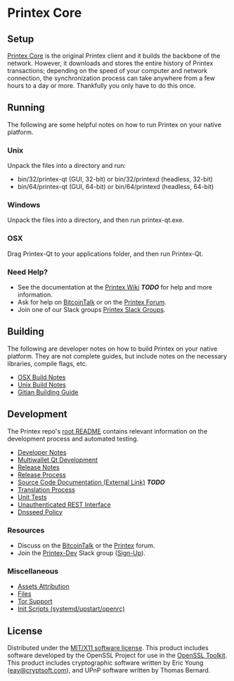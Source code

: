 Printex Core
=====================

Setup
---------------------
[Printex Core](http://printex.org/wallet) is the original Printex client and it builds the backbone of the network. However, it downloads and stores the entire history of Printex transactions; depending on the speed of your computer and network connection, the synchronization process can take anywhere from a few hours to a day or more. Thankfully you only have to do this once.

Running
---------------------
The following are some helpful notes on how to run Printex on your native platform.

### Unix

Unpack the files into a directory and run:

- bin/32/printex-qt (GUI, 32-bit) or bin/32/printexd (headless, 32-bit)
- bin/64/printex-qt (GUI, 64-bit) or bin/64/printexd (headless, 64-bit)

### Windows

Unpack the files into a directory, and then run printex-qt.exe.

### OSX

Drag Printex-Qt to your applications folder, and then run Printex-Qt.

### Need Help?

* See the documentation at the [Printex Wiki](https://en.bitcoin.it/wiki/Main_Page) ***TODO***
for help and more information.
* Ask for help on [BitcoinTalk](https://bitcointalk.org/index.php?topic=1262920.0) or on the [Printex Forum](http://forum.printex.org/).
* Join one of our Slack groups [Printex Slack Groups](https://printex.org/slack-logins/).

Building
---------------------
The following are developer notes on how to build Printex on your native platform. They are not complete guides, but include notes on the necessary libraries, compile flags, etc.

- [OSX Build Notes](build-osx.md)
- [Unix Build Notes](build-unix.md)
- [Gitian Building Guide](gitian-building.md)

Development
---------------------
The Printex repo's [root README](https://github.com/Printex-Project/Printex/blob/master/README.md) contains relevant information on the development process and automated testing.

- [Developer Notes](developer-notes.md)
- [Multiwallet Qt Development](multiwallet-qt.md)
- [Release Notes](release-notes.md)
- [Release Process](release-process.md)
- [Source Code Documentation (External Link)](https://dev.visucore.com/bitcoin/doxygen/) ***TODO***
- [Translation Process](translation_process.md)
- [Unit Tests](unit-tests.md)
- [Unauthenticated REST Interface](REST-interface.md)
- [Dnsseed Policy](dnsseed-policy.md)

### Resources

* Discuss on the [BitcoinTalk](https://bitcointalk.org/index.php?topic=1262920.0) or the [Printex](http://forum.printex.org/) forum.
* Join the [Printex-Dev](https://printex-dev.slack.com/) Slack group ([Sign-Up](https://printex-dev.herokuapp.com/)).

### Miscellaneous
- [Assets Attribution](assets-attribution.md)
- [Files](files.md)
- [Tor Support](tor.md)
- [Init Scripts (systemd/upstart/openrc)](init.md)

License
---------------------
Distributed under the [MIT/X11 software license](http://www.opensource.org/licenses/mit-license.php).
This product includes software developed by the OpenSSL Project for use in the [OpenSSL Toolkit](https://www.openssl.org/). This product includes
cryptographic software written by Eric Young ([eay@cryptsoft.com](mailto:eay@cryptsoft.com)), and UPnP software written by Thomas Bernard.
